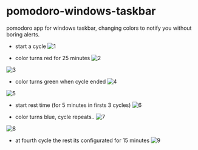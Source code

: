 # pomodoro-windows-taskbar
pomodoro app for windows taskbar, changing colors to notify you without boring alerts.


- start a cycle
![1](https://user-images.githubusercontent.com/30670318/106217037-22740080-61b3-11eb-8593-ca968951611f.png)

- color turns red for 25 minutes
![2](https://user-images.githubusercontent.com/30670318/106217040-230c9700-61b3-11eb-94f9-c1253a4a4c49.png)

![3](https://user-images.githubusercontent.com/30670318/106217040-230c9700-61b3-11eb-94f9-c1253a4a4c49.png)

- color turns green when cycle ended
![4](https://user-images.githubusercontent.com/30670318/106217041-23a52d80-61b3-11eb-95f4-d5466119b5a6.png)

![5](https://user-images.githubusercontent.com/30670318/106217042-23a52d80-61b3-11eb-8e1b-2176acd246cc.png)

- start rest time (for 5 minutes in firsts 3 cycles)
![6](https://user-images.githubusercontent.com/30670318/106217043-243dc400-61b3-11eb-9eeb-e46aafb401ef.png)

- color turns blue, cycle repeats..
![7](https://user-images.githubusercontent.com/30670318/106217044-243dc400-61b3-11eb-9581-f0807cb1e845.png)

![8](https://user-images.githubusercontent.com/30670318/106217045-243dc400-61b3-11eb-8e19-32d427fb8546.png)

- at fourth cycle the rest its configurated for 15 minutes
![9](https://user-images.githubusercontent.com/30670318/106217046-24d65a80-61b3-11eb-8e94-efc595a41ea5.png)
